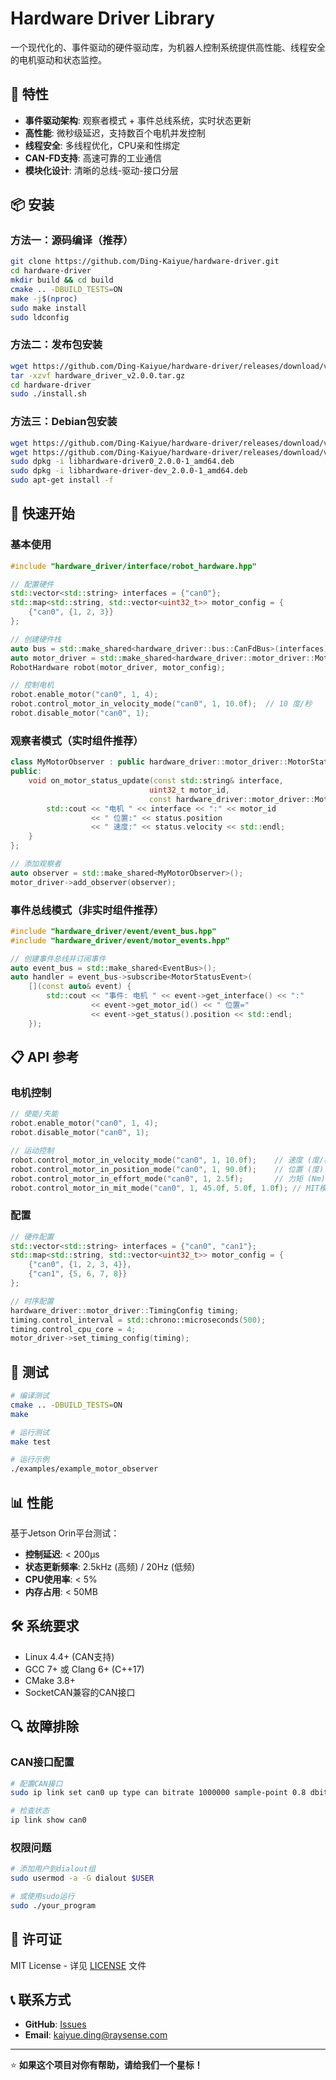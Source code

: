 # Hardware Driver Library

一个现代化的、事件驱动的硬件驱动库，为机器人控制系统提供高性能、线程安全的电机驱动和状态监控。

## 🚀 特性

- **事件驱动架构**: 观察者模式 + 事件总线系统，实时状态更新
- **高性能**: 微秒级延迟，支持数百个电机并发控制
- **线程安全**: 多线程优化，CPU亲和性绑定
- **CAN-FD支持**: 高速可靠的工业通信
- **模块化设计**: 清晰的总线-驱动-接口分层

## 📦 安装

### 方法一：源码编译（推荐）
```bash
git clone https://github.com/Ding-Kaiyue/hardware-driver.git
cd hardware-driver
mkdir build && cd build
cmake .. -DBUILD_TESTS=ON
make -j$(nproc)
sudo make install
sudo ldconfig
```

### 方法二：发布包安装
```bash
wget https://github.com/Ding-Kaiyue/hardware-driver/releases/download/v2.0.0-release/hardware_driver_v2.0.0.tar.gz
tar -xzvf hardware_driver_v2.0.0.tar.gz
cd hardware-driver
sudo ./install.sh
```

### 方法三：Debian包安装
```bash
wget https://github.com/Ding-Kaiyue/hardware-driver/releases/download/v2.0.0-release/libhardware-driver0_2.0.0-1_amd64.deb
wget https://github.com/Ding-Kaiyue/hardware-driver/releases/download/v2.0.0-release/libhardware-driver-dev_2.0.0-1_amd64.deb
sudo dpkg -i libhardware-driver0_2.0.0-1_amd64.deb
sudo dpkg -i libhardware-driver-dev_2.0.0-1_amd64.deb
sudo apt-get install -f
```

## 🚀 快速开始

### 基本使用

```cpp
#include "hardware_driver/interface/robot_hardware.hpp"

// 配置硬件
std::vector<std::string> interfaces = {"can0"};
std::map<std::string, std::vector<uint32_t>> motor_config = {
    {"can0", {1, 2, 3}}
};

// 创建硬件栈
auto bus = std::make_shared<hardware_driver::bus::CanFdBus>(interfaces);
auto motor_driver = std::make_shared<hardware_driver::motor_driver::MotorDriverImpl>(bus);
RobotHardware robot(motor_driver, motor_config);

// 控制电机
robot.enable_motor("can0", 1, 4);
robot.control_motor_in_velocity_mode("can0", 1, 10.0f);  // 10 度/秒
robot.disable_motor("can0", 1);
```

### 观察者模式（实时组件推荐）

```cpp
class MyMotorObserver : public hardware_driver::motor_driver::MotorStatusObserver {
public:
    void on_motor_status_update(const std::string& interface, 
                               uint32_t motor_id, 
                               const hardware_driver::motor_driver::Motor_Status& status) override {
        std::cout << "电机 " << interface << ":" << motor_id 
                  << " 位置:" << status.position 
                  << " 速度:" << status.velocity << std::endl;
    }
};

// 添加观察者
auto observer = std::make_shared<MyMotorObserver>();
motor_driver->add_observer(observer);
```

### 事件总线模式（非实时组件推荐）

```cpp
#include "hardware_driver/event/event_bus.hpp"
#include "hardware_driver/event/motor_events.hpp"

// 创建事件总线并订阅事件
auto event_bus = std::make_shared<EventBus>();
auto handler = event_bus->subscribe<MotorStatusEvent>(
    [](const auto& event) {
        std::cout << "事件: 电机 " << event->get_interface() << ":" 
                  << event->get_motor_id() << " 位置=" 
                  << event->get_status().position << std::endl;
    });
```

## 📋 API 参考

### 电机控制
```cpp
// 使能/失能
robot.enable_motor("can0", 1, 4);
robot.disable_motor("can0", 1);

// 运动控制
robot.control_motor_in_velocity_mode("can0", 1, 10.0f);    // 速度 (度/秒)
robot.control_motor_in_position_mode("can0", 1, 90.0f);    // 位置 (度)
robot.control_motor_in_effort_mode("can0", 1, 2.5f);       // 力矩 (Nm)
robot.control_motor_in_mit_mode("can0", 1, 45.0f, 5.0f, 1.0f); // MIT模式
```

### 配置
```cpp
// 硬件配置
std::vector<std::string> interfaces = {"can0", "can1"};
std::map<std::string, std::vector<uint32_t>> motor_config = {
    {"can0", {1, 2, 3, 4}},
    {"can1", {5, 6, 7, 8}}
};

// 时序配置
hardware_driver::motor_driver::TimingConfig timing;
timing.control_interval = std::chrono::microseconds(500);
timing.control_cpu_core = 4;
motor_driver->set_timing_config(timing);
```

## 🧪 测试

```bash
# 编译测试
cmake .. -DBUILD_TESTS=ON
make

# 运行测试
make test

# 运行示例
./examples/example_motor_observer
```

## 📊 性能

基于Jetson Orin平台测试：

- **控制延迟**: < 200μs
- **状态更新频率**: 2.5kHz (高频) / 20Hz (低频)
- **CPU使用率**: < 5%
- **内存占用**: < 50MB

## 🛠️ 系统要求

- Linux 4.4+ (CAN支持)
- GCC 7+ 或 Clang 6+ (C++17)
- CMake 3.8+
- SocketCAN兼容的CAN接口

## 🔍 故障排除

### CAN接口配置
```bash
# 配置CAN接口
sudo ip link set can0 up type can bitrate 1000000 sample-point 0.8 dbitrate 5000000 dsample-point 0.75 fd on

# 检查状态
ip link show can0
```

### 权限问题
```bash
# 添加用户到dialout组
sudo usermod -a -G dialout $USER

# 或使用sudo运行
sudo ./your_program
```

## 📄 许可证

MIT License - 详见 [LICENSE](LICENSE) 文件

## 📞 联系方式

- **GitHub**: [Issues](https://github.com/Ding-Kaiyue/hardware-driver/issues)
- **Email**: kaiyue.ding@raysense.com

---

⭐ **如果这个项目对你有帮助，请给我们一个星标！**